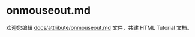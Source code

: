 onmouseout.md
===

欢迎您编辑 <a target="__blank" href="https://github.com/jaywcjlove/html-tutorial/blob/main/docs/attribute/onmouseout.md">docs/attribute/onmouseout.md</a> 文件，共建 HTML Tutorial 文档。
